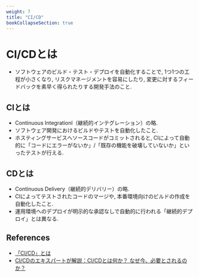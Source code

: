 ```yaml
---
weight: 7
title: "CI/CD"
bookCollapseSection: true
---
```


# CI/CDとは
- ソフトウェアのビルド・テスト・デプロイを自動化することで, 1つ1つの工程が小さくなり, リスクマネージメントを容易にしたり,  変更に対するフィードバックを素早く得られたりする開発手法のこと.

## CIとは
- Continuous Integrationl（継続的インテグレーション）の略.
- ソフトウェア開発におけるビルドやテストを自動化したこと.
- ホスティングサービスへソースコードがコミットされると, CIによって自動的に「コードにエラーがないか」/「既存の機能を破壊していないか」といったテストが行える.

## CDとは
- Continuous Delivery（継続的デリバリー）の略.
- CIによってテストされたコードのマージや, 本番環境向けのビルドの作成を自動化したこと.
- 運用環境へのデプロイが明示的な承認なしで自動的に行われる「継続的デプロイ」とは異なる.

## References
- [「CI/CD」とは](https://pfs.nifcloud.com/navi/words/ci_cd.htm)
- [CI/CDのエキスパートが解説：CI/CDとは何か？ なぜ今、必要とされるのか？](https://codezine.jp/article/detail/11083)

